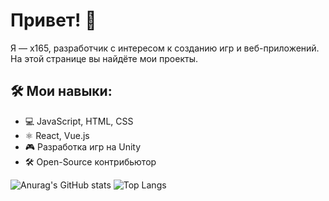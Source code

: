 # Привет! 👋

Я — x165, разработчик с интересом к созданию игр и веб-приложений. На этой странице вы найдёте мои проекты.

## 🛠️ Мои навыки:
- 💻 JavaScript, HTML, CSS
- ⚛️ React, Vue.js
- 🎮 Разработка игр на Unity
- 🛠️ Open-Source контрибьютор


![Anurag's GitHub stats](https://github-readme-stats.vercel.app/api?username=retrojan&show_icons=true&theme=radical)
![Top Langs](https://github-readme-stats.vercel.app/api/top-langs/?username=retrojan&layout=compact)


